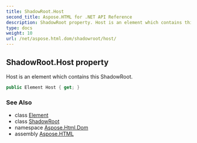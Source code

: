 ```yaml
---
title: ShadowRoot.Host
second_title: Aspose.HTML for .NET API Reference
description: ShadowRoot property. Host is an element which contains this ShadowRoot
type: docs
weight: 10
url: /net/aspose.html.dom/shadowroot/host/
---
```

## ShadowRoot.Host property

Host is an element which contains this ShadowRoot.

```csharp
public Element Host { get; }
```

### See Also

* class [Element](../../element/)
* class [ShadowRoot](../)
* namespace [Aspose.Html.Dom](../../../aspose.html.dom/)
* assembly [Aspose.HTML](../../../)
